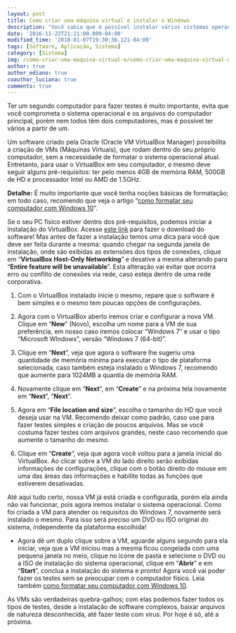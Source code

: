 ```yaml
---
layout: post
title: Como criar uma máquina virtual e instalar o Windows
description: "Você sabia que é possível instalar vários sistemas operacionais virtuais e ainda ter vários ambientes de teste com um único computador físico? Bom, se você não sabia este artigo traz o passo-a-passo completo de como você pode fazer isso."
date: '2016-11-22T21:21:00.000-04:00'
modified_time: '2018-01-07T19:30:36.121-04:00'
tags: [Software, Aplicação, Sistema]
category: [Sistema]
img: /como-criar-uma-maquina-virtual-e/como-criar-uma-maquina-virtual-e.jpg
author: true
author_ediano: true
coauthor_luciana: true
comments: true
---
```


Ter um segundo computador para fazer testes é muito importante, evita que você comprometa o sistema operacional e os arquivos do computador principal, porém nem todos têm dois computadores, mas é possível ter vários a partir de um.

Um software criado pela Oracle (Oracle VM VirtualBox Manager) possibilita a criação de VMs (Máquinas Virtuais), que rodam dentro do seu próprio computador, sem a necessidade de formatar o sistema operacional atual. Entretanto, para usar o VirtualBox em seu computador, o mesmo deve seguir alguns pré-requisitos: ter pelo menos 4GB de memória RAM, 500GB de HD e processador Intel ou AMD de 1.5GHz.

**Detalhe:** É muito importante que você tenha noções básicas de formatação; em todo caso, recomendo que veja o artigo “<a href="http://www.insideblock.com/post/como-formatar-seu-computador-com.html" target="_blank">como formatar seu computador com Windows 10</a>”.

Se o seu PC físico estiver dentro dos pré-requisitos, podemos iniciar a instalação do VirtualBox. Acesse <a href="https://www.virtualbox.org/wiki/Downloads" rel="nofollow" target="_blank">este link</a> para fazer o download do software! Mas antes de fazer a instalação temos uma dica para você que deve ser feita durante a mesma: quando chegar na segunda janela de instalação, onde são exibidas as extensões dos tipos de conexões, clique em “**VirtualBox Host-Only Networking**” e desative a mesma alterando para “**Entire feature will be unavailable**”. Esta alteração vai evitar que ocorra erro ou conflito de conexões via rede, caso esteja dentro de uma rede corporativa.

1. Com o VirtualBox instalado inicie o mesmo, repare que o software é bem simples e o mesmo tem poucas opções de configurações.

2. Agora com o VirtualBox aberto iremos criar e configurar a nova VM. Clique em “**New**” (Novo), escolha um nome para a VM de sua preferência, em nosso caso iremos colocar “Windows 7” e usar o tipo “Microsoft WIndows”, versão “Windows 7 (64-bit)”.

3. Clique em “**Next**”, veja que agora o software lhe sugeriu uma quantidade de memória mínima para executar o tipo de plataforma selecionada, caso também esteja instalado o Windows 7, recomendo que aumente para 1024MB a quantia de memória RAM.

4. Novamente clique em “**Next**”, em “**Create**” e na próxima tela novamente em “**Next**”, “**Next**”.

5. Agora em “**File location and size**”, escolha o tamanho do HD que você deseja usar na VM. Recomendo deixar como padrão, caso use para fazer testes simples e criação de poucos arquivos. Mas se você costuma fazer testes com arquivos grandes, neste caso recomendo que aumente o tamanho do mesmo.

6. Clique em “**Create**”, veja que agora você voltou para a janela inicial do VirtualBox. Ao clicar sobre a VM do lado direito serão exibidas informações de configurações, clique com o botão direito do mouse em uma das áreas das informações e habilite todas as funções que estiverem desativadas.

Até aqui tudo certo, nossa VM já está criada e configurada, porém ela ainda não vai funcionar, pois agora iremos instalar o sistema operacional. Como foi criada a VM para atender os requisitos do Windows 7, novamente será instalado o mesmo. Para isso será preciso um DVD ou ISO original do sistema, independente da plataforma escolhida!

* Agora dê um duplo clique sobre a VM, aguarde alguns segundo para ela iniciar, veja que a VM iniciou mas a mesma ficou congelada com uma pequena janela no meio, clique no ícone de pasta e selecione o DVD ou a ISO de instalação do sistema operacional, clique em “**Abrir**” e em “**Start**”, conclua a instalação do sistema e pronto! Agora você vai poder fazer os testes sem se preocupar com o computador físico. Leia também <a href="http://www.insideblock.com/post/como-formatar-seu-computador-com.html" target="_blank">como formatar seu computador com Windows 10</a>.

As VMs são verdadeiras quebra-galhos; com elas podemos fazer todos os tipos de testes, desde a instalação de software complexos, baixar arquivos de natureza desconhecida, até fazer teste com vírus. Por hoje é só, até a próxima.